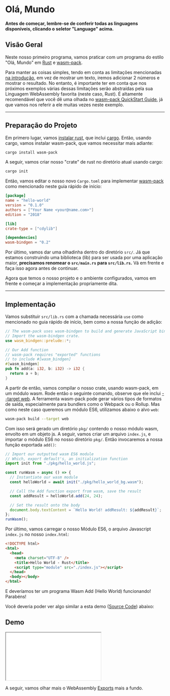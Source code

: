 # Olá, Mundo

**Antes de começar, lembre-se de conferir todas as linguagens disponíveis, clicando o seletor "Language" acima.**

## Visão Geral

Neste nosso primeiro programa, vamos praticar com um programa do estilo "Olá, Mundo" em [Rust](https://www.rust-lang.org/) e [wasm-pack](https://github.com/rustwasm/wasm-pack).

Para manter as coisas simples, tendo em conta as limitações mencionadas [na introdução](/example-redirect?exampleName=introduction&programmingLanguage=all), em vez de mostrar um texto, iremos adicionar 2 números e mostrar o resultado. No entanto, é importante ter em conta que nos próximos exemplos várias dessas limitações serão abstraídas pela sua Linguagem WebAssembly favorita (neste caso, Rust). É altamente recomendável que você dê uma olhada no [wasm-pack QuickStart Guide](https://github.com/rustwasm/wasm-pack#-quickstart-guide), já que vamos nos referir a ele muitas vezes neste exemplo.

---

## Preparação do Projeto

Em primero lugar, vamos [instalar rust](https://www.rust-lang.org/tools/install), que inclui [cargo](https://doc.rust-lang.org/cargo/index.html). Então, usando cargo, vamos instalar wasm-pack, que vamos necessitar mais adiante:

```bash
cargo install wasm-pack
```

A seguir, vamos criar nosso "crate" de rust no diretório atual usando cargo:

```bash
cargo init
```

Então, vamos editar o nosso novo `Cargo.toml` para implementar [wasm-pack](https://github.com/rustwasm/wasm-pack#-quickstart-guide) como mencionado neste guia rápido de início:

```toml
[package]
name = "hello-world"
version = "0.1.0"
authors = ["Your Name <your@name.com>"]
edition = "2018"

[lib]
crate-type = ["cdylib"]

[dependencies]
wasm-bindgen = "0.2"
```

Por último, vamos dar uma olhadinha dentro do diretório `src/`. Já que estamos construindo uma biblioteca (lib) para ser usada por uma aplicação maior, **precisamos renomear o `src/main.rs` para `src/lib.rs`.** Vá em frente e faça isso agora antes de continuar.

Agora que temos o nosso projeto e o ambiente configurados, vamos em frente e começar a implementação propriamente dita.

---

## Implementação

Vamos substituir `src/lib.rs` com a chamada necessária `use` como mencionado no guia rápido de início, bem como a nossa função de adição:

```rust
// The wasm-pack uses wasm-bindgen to build and generate JavaScript binding file.
// Import the wasm-bindgen crate.
use wasm_bindgen::prelude::*;

// Our Add function
// wasm-pack requires "exported" functions
// to include #[wasm_bindgen]
#[wasm_bindgen]
pub fn add(a: i32, b: i32) -> i32 {
  return a + b;
}
```

A partir de então, vamos compilar o nosso crate, usando wasm-pack, em um módulo wasm. Rode então o seguinte comando, observe que ele inclui [--target web](https://rustwasm.github.io/docs/wasm-pack/commands/build.html#target). A ferramenta wasm-pack pode gerar vários tipos de formatos de saída, especialmente para bundlers como o Webpack ou o Rollup. Mas como neste caso queremos um módulo ES6, utilizamos abaixo o alvo `web`:

```bash
wasm-pack build --target web
```

Com isso será gerado um diretório `pkg/` contendo o nosso módulo wasm, envolto em um objeto js. A seguir, vamos criar um arquivo `index.js`, e importar o módulo ES6 no nosso diretório `pkg/`. Então invocaremos a nossa função exportada `add()`:

```javascript
// Import our outputted wasm ES6 module
// Which, export default's, an initialization function
import init from "./pkg/hello_world.js";

const runWasm = async () => {
  // Instantiate our wasm module
  const helloWorld = await init("./pkg/hello_world_bg.wasm");

  // Call the Add function export from wasm, save the result
  const addResult = helloWorld.add(24, 24);

  // Set the result onto the body
  document.body.textContent = `Hello World! addResult: ${addResult}`;
};
runWasm();
```

Por último, vamos carregar o nosso Módulo ES6, o arquivo Javascript `index.js` no nosso `index.html`:

```html
<!DOCTYPE html>
<html>
  <head>
    <meta charset="UTF-8" />
    <title>Hello World - Rust</title>
    <script type="module" src="./index.js"></script>
  </head>
  <body></body>
</html>
```

E deveríamos ter um programa Wasm Add (Hello World) funcionando! Parabéns!

Você deveria poder ver algo similar a esta demo ([Source Code](/source-redirect?path=examples/hello-world/demo/rust)) abaixo:

## Demo

<iframe title="Rust Demo" src="/demo-redirect?example-name=hello-world"></iframe>

A seguir, vamos olhar mais o WebAssembly [Exports](/example-redirect?exampleName=exports) mais a fundo.
